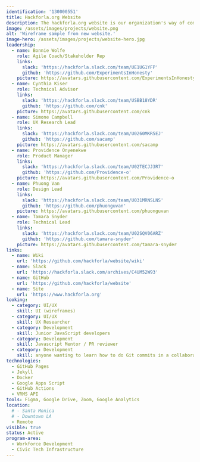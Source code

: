 ```yaml
---
identification: '130000551'
title: Hackforla.org Website
description: The hackforla.org website is our organization's way of communicating with volunteers, stakeholders, and donors. This project is a good place to start for new volunteers looking to polish their git protocol skills (branches, separation of concerns, etc.). We currently have two development paths&#58; growth (building out new pages and guides) and optimization (taking inventory of our code and design systems) to ensure we are consistently delivering value to our users while being scalable in our approach to building the site.
image: /assets/images/projects/website.png
alt: 'Wireframe sample from new website.'
image-hero: /assets/images/projects/website-hero.jpg
leadership:
  - name: Bonnie Wolfe
    role: Agile Coach/Stakeholder Rep
    links:
      slack: 'https://hackforla.slack.com/team/UE1UG1YFP'
      github: 'https://github.com/ExperimentsInHonesty'
    picture: https://avatars.githubusercontent.com/ExperimentsInHonesty
  - name: Cynthia Kiser
    role: Technical Advisor
    links:
      slack: 'https://hackforla.slack.com/team/USBB18YDR'
      github: 'https://github.com/cnk'
    picture: https://avatars.githubusercontent.com/cnk
  - name: Simone Campbell
    role: UX Research Lead
    links:
      slack: 'https://hackforla.slack.com/team/U0260MKR5EJ'
      github: 'https://github.com/sacamp'
    picture: https://avatars.githubusercontent.com/sacamp
  - name: Providence Onyenekwe
    role: Product Manager
    links:
      slack: 'https://hackforla.slack.com/team/U02TECJJ3R7'
      github: 'https://github.com/Providence-o'
    picture: https://avatars.githubusercontent.com/Providence-o    
  - name: Phuong Van
    role: Design Lead
    links:
      slack: 'https://hackforla.slack.com/team/U031MRNSLNS'
      github: 'https://github.com/phuonguvan'
    picture: https://avatars.githubusercontent.com/phuonguvan
  - name: Tamara Snyder
    role: Technical Lead
    links:
      slack: 'https://hackforla.slack.com/team/U02SQV06ARZ'
      github: 'https://github.com/tamara-snyder'
    picture: https://avatars.githubusercontent.com/tamara-snyder
links:
  - name: Wiki
    url: 'https://github.com/hackforla/website/wiki'
  - name: Slack
    url: 'https://hackforla.slack.com/archives/C4UM52W93'
  - name: GitHub
    url: 'https://github.com/hackforla/website'
  - name: Site
    url: 'https://www.hackforla.org'
looking:
  - category: UI/UX
    skill: UI (wireframes)
  - category: UI/UX
    skill: UX Researcher
  - category: Development
    skill: Junior JavaScript developers
  - category: Development
    skill: Javascript Mentor / PR reviewer
  - category: Development
    skill: anyone wanting to learn how to do Git commits in a collaborative work environment
technologies:
  - GitHub Pages
  - Jekyll
  - Docker
  - Google Apps Script
  - GitHub Actions
  - VRMS API
tools: Figma, Google Drive, Zoom, Google Analytics
location:
  # - Santa Monica
  # - Downtown LA
  - Remote
visible: true
status: Active
program-area:
  - Workforce Development
  - Civic Tech Infrastructure
---
```

